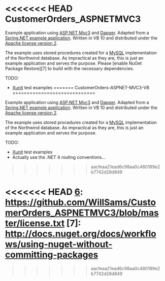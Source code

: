 <<<<<<< HEAD
CustomerOrders_ASPNETMVC3
=========================

Example application using [ASP.NET Mvc3][1] and [Dapper][2].  Adapted from a [Spring.NET example application][3].  Written in VB 10 and distributed under the [Apache license version 2][6].
    
The example uses stored procedures created for a [MySQL][5] implementation of the Northwind database.  As impractical as they are, this is just an example application and serves the purpose.   Please [enable NuGet Package Restore][7] to build with the necessary dependencies.

TODO:
* [Xunit][4] test examples
=======
CustomerOrders-ASPNET-MVC3-VB
=============================

Example application using [ASP.NET Mvc3][1] and [Dapper][2].  Adapted from a [Spring.NET example application][3].  Written in VB 10 and distributed under the [Apache license version 2][6].
    
The example uses stored procedures created for a [MySQL][5] implementation of the Northwind database.  As impractical as they are, this is just an example application and serves the purpose.

TODO:
* [Xunit][4] test examples
* Actually use the .NET 4 routing conventions...
>>>>>>> aacfeaa21ead6c98aa0c480189e2b7742d28d849

[1]: http://nancyfx.org
[2]: http://code.google.com/p/dapper-dot-net
[3]: https://github.com/SpringSource/spring-net/tree/master/examples/Spring/Spring.Data.NHibernate.Northwind 
[4]: http://xunit.codeplex.com 
[5]: http://www.mysql.com
<<<<<<< HEAD
[6]: https://github.com/WillSams/CustomerOrders_ASPNETMVC3/blob/master/license.txt
[7]: http://docs.nuget.org/docs/workflows/using-nuget-without-committing-packages
=======
[6]: https://github.com/WillSams/CustomerOrders-ASPNET-MVC3-VB/blob/master/license.txt
>>>>>>> aacfeaa21ead6c98aa0c480189e2b7742d28d849
